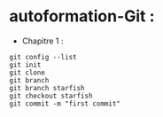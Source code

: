 
# autoformation-Git :

- Chapitre 1 : 

``` 
git config --list 
git init
git clone
git branch
git branch starfish
git checkout starfish
git commit -m "first commit"
```